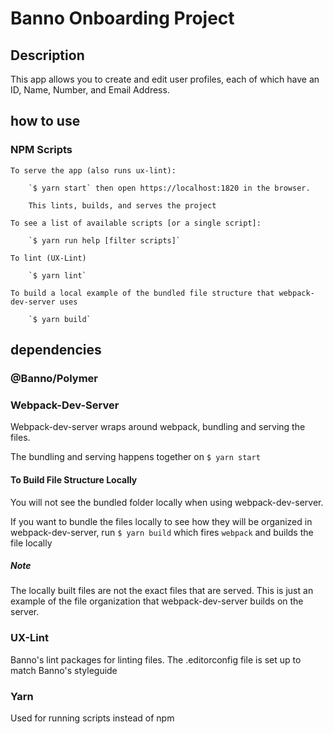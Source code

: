 # Banno Onboarding Project

## Description
This app allows you to create and edit user profiles, each of which have an ID, Name, Number, and Email Address.

## how to use

### NPM Scripts
    To serve the app (also runs ux-lint):

        `$ yarn start` then open https://localhost:1820 in the browser.

        This lints, builds, and serves the project

    To see a list of available scripts [or a single script]: 
    
        `$ yarn run help [filter scripts]`

    To lint (UX-Lint)

        `$ yarn lint`

    To build a local example of the bundled file structure that webpack-dev-server uses

        `$ yarn build`


## dependencies

### @Banno/Polymer

### Webpack-Dev-Server

  Webpack-dev-server wraps around webpack, bundling and serving the files. 

  The bundling and serving happens together on `$ yarn start`

  #### To Build File Structure Locally

  You will not see the bundled folder locally when using webpack-dev-server. 

  If you want to bundle the files locally to see how they will be organized in webpack-dev-server, run `$ yarn build` which fires `webpack` and builds the file locally

  ##### Note

  The locally built files are not the exact files that are served. This is just an example of the file organization that webpack-dev-server builds on the server.

### UX-Lint

  Banno's lint packages for linting files. The .editorconfig file is set up to match Banno's styleguide

### Yarn 
  
  Used for running scripts instead of npm
